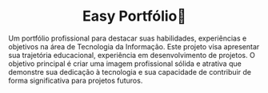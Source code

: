 <h1 align="center">Easy Portfólio📝</h1>
<p>Um portfólio profissional para destacar suas habilidades, experiências e objetivos na área de Tecnologia da Informação. Este projeto visa apresentar sua trajetória educacional, experiência em desenvolvimento de projetos. O objetivo principal é criar uma imagem profissional sólida e atrativa que demonstre sua dedicação à tecnologia e sua capacidade de contribuir de forma significativa para projetos futuros.</p>
